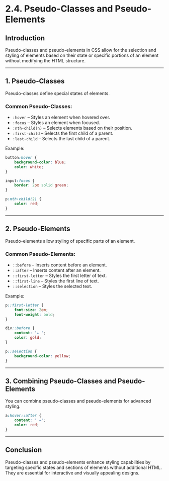 # 2.4. Pseudo-Classes and Pseudo-Elements

## Introduction
Pseudo-classes and pseudo-elements in CSS allow for the selection and styling of elements based on their state or specific portions of an element without modifying the HTML structure.

---

## 1. Pseudo-Classes
Pseudo-classes define special states of elements.

### Common Pseudo-Classes:
- `:hover` – Styles an element when hovered over.
- `:focus` – Styles an element when focused.
- `:nth-child(n)` – Selects elements based on their position.
- `:first-child` – Selects the first child of a parent.
- `:last-child` – Selects the last child of a parent.

Example:
```css
button:hover {
    background-color: blue;
    color: white;
}
```

```css
input:focus {
    border: 2px solid green;
}
```

```css
p:nth-child(2) {
    color: red;
}
```

---

## 2. Pseudo-Elements
Pseudo-elements allow styling of specific parts of an element.

### Common Pseudo-Elements:
- `::before` – Inserts content before an element.
- `::after` – Inserts content after an element.
- `::first-letter` – Styles the first letter of text.
- `::first-line` – Styles the first line of text.
- `::selection` – Styles the selected text.

Example:
```css
p::first-letter {
    font-size: 2em;
    font-weight: bold;
}
```

```css
div::before {
    content: '★ ';
    color: gold;
}
```

```css
p::selection {
    background-color: yellow;
}
```

---

## 3. Combining Pseudo-Classes and Pseudo-Elements
You can combine pseudo-classes and pseudo-elements for advanced styling.
```css
a:hover::after {
    content: ' →';
    color: red;
}
```

---

## Conclusion
Pseudo-classes and pseudo-elements enhance styling capabilities by targeting specific states and sections of elements without additional HTML. They are essential for interactive and visually appealing designs.

